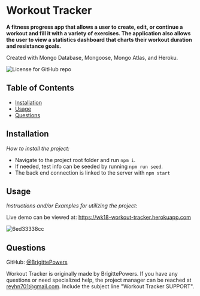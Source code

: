 # Workout Tracker

**A fitness progress app that allows a user to create, edit, or continue a workout and fill it with a variety of exercises. The application also allows the user to view a statistics dashboard that charts their workout duration and resistance goals.**

Created with Mongo Database, Mongoose, Mongo Atlas, and Heroku.

![License for GitHub repo](https://img.shields.io/github/license/BrigittePowers/wk14-tech-blogd)

## Table of Contents

-   [Installation](#installation)
-   [Usage](#usage)
-   [Questions](#questions)

## Installation

_How to install the project:_

-   Navigate to the project root folder and run `npm i`.
-   If needed, test info can be seeded by running `npm run seed`.
-   The back end connection is linked to the server with `npm start`

## Usage

_Instructions and/or Examples for utilizing the project:_

Live demo can be viewed at: https://wk18-workout-tracker.herokuapp.com

![6ed33338cc](https://user-images.githubusercontent.com/86506686/144328113-8c02f291-cbc2-4d3c-89b8-69948921d468.png)

## Questions

GitHub: [@BrigittePowers](https://api.github.com/users/BrigittePowers)

Workout Tracker is originally made by BrigittePowers.
If you have any questions or need specialized help, the project manager
can be reached at reyhn701@gmail.com.
Include the subject line "Workout Tracker SUPPORT".
